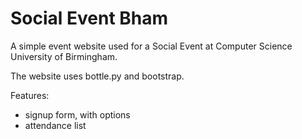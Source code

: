 Social Event Bham
=================

A simple event website used for a Social Event at Computer Science University of Birmingham.

The website uses bottle.py and bootstrap.

Features:

* signup form, with options
* attendance list